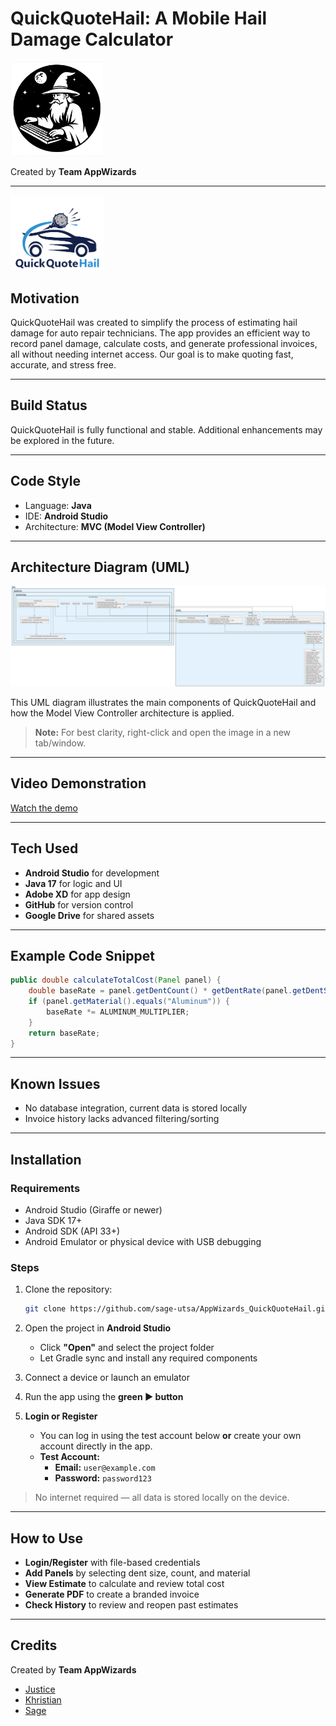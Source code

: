 # QuickQuoteHail: A Mobile Hail Damage Calculator

<img src="circle_logo.png" alt="AppWizards Logo" width="150"/>

Created by **Team AppWizards**

---

<img src="app_logo.png" alt="QuickQuoteHail Logo" width="150"/>

## Motivation
QuickQuoteHail was created to simplify the process of estimating hail damage for auto repair technicians. 
The app provides an efficient way to record panel damage, calculate costs, and generate professional invoices, all without needing internet access.
Our goal is to make quoting fast, accurate, and stress free.

---

## Build Status
QuickQuoteHail is fully functional and stable. Additional enhancements may be explored in the future.

---

## Code Style
- Language: **Java**
- IDE: **Android Studio**
- Architecture: **MVC (Model View Controller)**

---

## Architecture Diagram (UML)

<img src="QuickQuoteHail_UML.svg" alt="QuickQuoteHail UML Diagram" width="1000"/>

This UML diagram illustrates the main components of QuickQuoteHail and how the Model View Controller architecture is applied.

> **Note:** For best clarity, right-click and open the image in a new tab/window.
---


## Video Demonstration
 [Watch the demo](https://drive.google.com/file/d/1E0CWEUIhW-4bnAReD1ggmaGIQpnurovc/view?usp=drive_link)

---

## Tech Used
- **Android Studio** for development
- **Java 17** for logic and UI
- **Adobe XD** for app design
- **GitHub** for version control
- **Google Drive** for shared assets

---

## Example Code Snippet
```java
public double calculateTotalCost(Panel panel) {
    double baseRate = panel.getDentCount() * getDentRate(panel.getDentSize());
    if (panel.getMaterial().equals("Aluminum")) {
        baseRate *= ALUMINUM_MULTIPLIER;
    }
    return baseRate;
}
```

---

## Known Issues
- No database integration, current data is stored locally
- Invoice history lacks advanced filtering/sorting

---

## Installation


### Requirements
- Android Studio (Giraffe or newer)
- Java SDK 17+
- Android SDK (API 33+)
- Android Emulator or physical device with USB debugging

### Steps

1. Clone the repository:
   ```bash
   git clone https://github.com/sage-utsa/AppWizards_QuickQuoteHail.git
   ```

2. Open the project in **Android Studio**
   - Click **"Open"** and select the project folder
   - Let Gradle sync and install any required components

3. Connect a device or launch an emulator

4. Run the app using the **green ▶ button**

5. **Login or Register**
   - You can log in using the test account below **or** create your own account directly in the app.
   - **Test Account:**
      - **Email:** `user@example.com`
      - **Password:** `password123`

> No internet required — all data is stored locally on the device.

---

## How to Use

- **Login/Register** with file-based credentials
- **Add Panels** by selecting dent size, count, and material
- **View Estimate** to calculate and review total cost
- **Generate PDF** to create a branded invoice
- **Check History** to review and reopen past estimates

---

## Credits

Created by **Team AppWizards**
- [Justice](https://github.com/JusticeHurt)
- [Khristian](https://github.com/kneal26)
- [Sage](https://github.com/sage-utsa)
